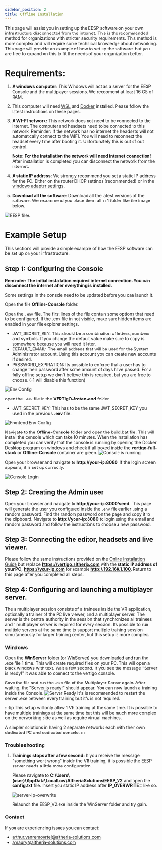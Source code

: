 ```yaml
---
sidebar_position: 2
title: Offline Installation
---
```


This page will assist you in setting up the EESP software on your own infrastructure disconnected from the internet. This is the recommended method for organizations with stricter security requirements. 
This method is more complex and will require some technical knowledge about networking.
This page will provide an example of how to set up the software, but you are free to expand on this to fit the needs of your organization better.

# Requirements:
1. **A windows computer:** This Windows will act as a server for the EESP Console and the multiplayer sessions. We recoomend at least 16 GB of RAM.
2. This computer will need [WSL](https://learn.microsoft.com/en-us/windows/wsl/install) and [Docker](https://docs.docker.com/engine/install/) installed. Please follow the latest instructions on these pages.
3. **A WI-FI network:** This network does not need to be connected to the internet. The computer and headsets need to be connected to this network.
    Reminder: If the network has no internet the headsets will not automatically connect to the WIFI. You will need to reconnect the headset every time after booting it. Unfortunately this is out of out control.
    
    **Note: For the installation the network will need internet connection!** After installation is completed you can disconnect the network from the internet.
4. **A static IP address**: We strongly recommend you set a static IP address for the PC. Either on the router DHCP settings (recommended) or [in the windows adapter settings](https://www.trendnet.com/press/resource-library/how-to-set-static-ip-address).
4. **Download all the software**: Download all the latest versions of the software. We recommend you place them all in 1 folder like the image below.

![EESP files](/img/downloaded-files.png)

# Example Setup
This sections will provide a simple example of how the EESP software can be set up on your infrastructure.
## Step 1: Configuring the Console
**Reminder: The initial installation required internet connection. You can disconnect the internet after everything is installed.**

Some settings in the console need to be updated before you can launch it.

Open the file **Offline-Console** folder.

Open the `.env` file. The first lines of the file contain some options that need to be configured. If the .env file in not visible, make sure hidden items are enabled in your file explorer settings.

- JWT_SECRET_KEY: This should be a combination of letters, numbers and symbols. If you change the default value make sure to copy is somewhere because you will need it later.
- DEFAULT_EMAIL: The email address that will be used for the System Administrator account. Using this account you can create new accounts if desired.
- PASSWORD_EXPIRATION: Its possible to enforce that a user has to change their password after some amount of days have passed. For a fully offline setup we don't believe this is required, but you are free to choose. (-1 will disable this function)

![Env Config](/img/env-config.png)

open the `.env` file in the **VERTIgO-froten-end** folder.

- JWT_SECRET_KEY: This has to be the same JWT_SECRET_KEY you used in the previous **.env** file.

![Frontend Env Config](/img/frontend-env-config.png)

Navigate to the **Offline-Console** folder and open the build.bat file. This will install the console which can take 10 minutes. When the installation has completed you can verify that the console is running by opening the Docker Desktop program on windows and check if all boxed inside the **vertigo-full-stack** or **Offline-Console** container are green. ![Console is running](/img/console-is-running.png)

Open your browser and navigate to **http://your-ip:8080**. If the login screen appears, it is set up correctly.

![Console Login](/img/console-login.png)

## Step 2: Creating the Admin user
Open your browser and navigate to **http://your-ip:3000/seed**. This page will generate the user you configured inside the `.env` file earlier using a random password. Find the random password on the page and copy it to the clipboard. Navigate to **http://your-ip:8080** to login using the email and random password and follow the instructions to choose a new password.

## Step 3: Connecting the editor, headsets and live viewer.
Please follow the same instructions provided on the [Online Installation Guide](/docs/general/Online-installation) but replace **https://vertigo.altheria.com** with the **static IP address of your PC**, **https://your-ip.com** for example **http://192.168.1.100**. Return to this page after you completed all steps.

## Step 4: Configuring and launching a multiplayer server.
The a multiplayer session consists of a trainees inside the VR application, optionally a trainer of the PC live viewer, and a multiplayer server. The server is the central authority in the session that synchronizes all trainees and 1 multiplayer server is required for every session. Its possible to run multiple servers at the same time to support multiple training session simultaneously for larger training center, but this setup is more complex.

### Windows
Open the **WinServer** folder (or WinServer) you downloaded and run the .exe file 1 time. This will create required files on your PC.
This will open a black windows with text. Wait a few second. If you see the message "Server is ready!" it was able to connect to the vertigo console. 

Save the file and run the .exe file of the Multiplayer Server again. After waiting, the "Server is ready!" should appear.
You can now launch a training inside the Console.
![Server Ready](/img/server-ready.png)
It's is recommended to restart the server .exe between every training but it's is not required.

:::tip
This setup will only allow 1 VR training at the same time. It is possible to have multiple trainings at the same time but this will be much more complex on the networking side as well as require virtual machines. 

A simpler solutions in having 2 separate networks each with their own dedicated PC and dedicated console.
:::

### Troubleshooting
1. **Trainings stops after a few second:** If you receive the message "something went wrong" inside the VR training, it is possible the EESP server needs a little more configuration. 

    Please navigate to **C:\Users\\(user)\AppData\LocalLow\AltheriaSolutions\EESP_V2** and open the **config.txt** file. Insert you static IP address after **IP_OVERWRITE=** like so. 

    ![server-ip-overwrite](/img/server-ip-overwrite.png)

    Relaunch the EESP_V2.exe inside the WinServer folder and try gain.

### Contact
If you are experiencing issues you can contact:
- arthur.vanremoortel@altheria-solutions.com
- amaury@altheria-solutions.com


